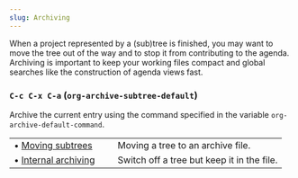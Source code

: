 ```yaml
---
slug: Archiving
---
```


When a project represented by a (sub)tree is finished, you may want to move the tree out of the way and to stop it from contributing to the agenda. Archiving is important to keep your working files compact and global searches like the construction of agenda views fast.

### `C-c C-x C-a` (`org-archive-subtree-default`)

Archive the current entry using the command specified in the variable `org-archive-default-command`.

|                                                      |    |                                            |
| :--------------------------------------------------- | -- | :----------------------------------------- |
| • [Moving subtrees](/docs/org/Moving-subtrees)       |    | Moving a tree to an archive file.          |
| • [Internal archiving](/docs/org/Internal-archiving) |    | Switch off a tree but keep it in the file. |

